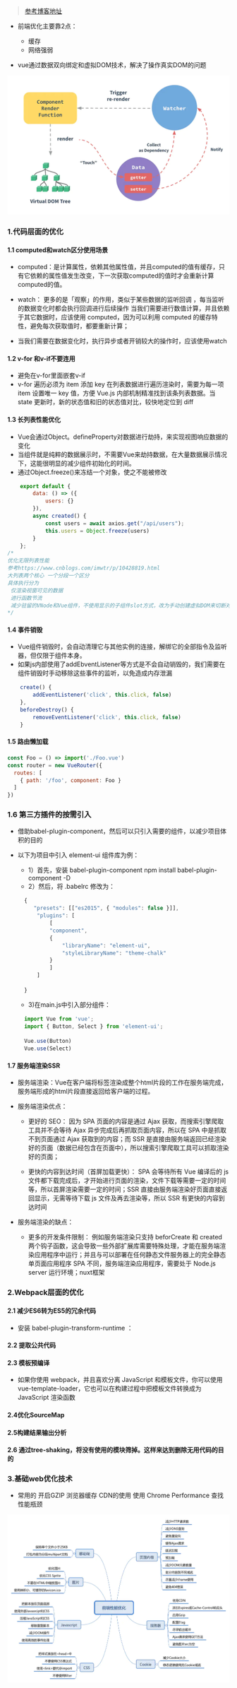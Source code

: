 > [参考博客地址](https://juejin.im/post/6844904189999448071)
- 前端优化主要靠2点：
  - 缓存
  - 网络强弱

- vue通过数据双向绑定和虚拟DOM技术，解决了操作真实DOM的问题

![vue-dom](../img/vue-dom.png)

### 1.代码层面的优化

#### 1.1 computed和watch区分使用场景
- computed：是计算属性，依赖其他属性值，并且computed的值有缓存，只有它依赖的属性值发生改变，下一次获取computed的值时才会重新计算computed的值。

- watch： 更多的是「观察」的作用，类似于某些数据的监听回调 ，每当监听的数据变化时都会执行回调进行后续操作
当我们需要进行数值计算，并且依赖于其它数据时，应该使用 computed，因为可以利用 computed 的缓存特性，避免每次获取值时，都要重新计算；

- 当我们需要在数据变化时，执行异步或者开销较大的操作时，应该使用watch

#### 1.2 v-for 和v-if不要连用
- 避免在v-for里面嵌套v-if
- v-for 遍历必须为 item 添加 key 在列表数据进行遍历渲染时，需要为每一项 item 设置唯一 key 值，方便 Vue.js 内部机制精准找到该条列表数据。当 state 更新时，新的状态值和旧的状态值对比，较快地定位到 diff 

#### 1.3 长列表性能优化
- Vue会通过Object。defineProperty对数据进行劫持，来实现视图响应数据的变化
- 当组件就是纯粹的数据展示时，不需要Vue来劫持数据，在大量数据展示情况下，这能很明显的减少组件初始化的时间。
- 通过Object.freeze()来冻结一个对象，使之不能被修改

```js
    export default {
        data: () => ({
            users: {}
        }),
        async created() {
            const users = await axios.get("/api/users");
            this.users = Object.freeze(users)
        }
    };
/*
优化无限列表性能
参考https://www.cnblogs.com/imwtr/p/10428819.html
大列表两个核心 一个分段一个区分
具体执行分为
 仅渲染视窗可见的数据
 进行函数节流
 减少驻留的VNode和Vue组件，不使用显示的子组件slot方式，改为手动创建虚拟DOM来切断对象引用
*/
```

#### 1.4 事件销毁
- Vue组件销毁时，会自动清理它与其他实例的连接，解绑它的全部指令及监听器，但仅限于组件本身。
- 如果js内部使用了addEbventListener等方式是不会自动销毁的，我们需要在组件销毁时手动移除这些事件的监听，以免造成内存泄漏

```js
    create() {
        addEventListener('click', this.click, false)
    },
    beforeDestroy() {
        removeEventListener('click', this.click, false)
    }
```

#### 1.5 路由懒加载

```js
const Foo = () => import('./Foo.vue')
const router = new VueRouter({
  routes: [
    { path: '/foo', component: Foo }
  ]
})

```

### 1.6 第三方插件的按需引入
- 借助babel-plugin-component，然后可以只引入需要的组件，以减少项目体积的目的
- 以下为项目中引入 element-ui 组件库为例： 
  - 1）首先，安装 babel-plugin-component npm install babel-plugin-component -D 
  - 2）然后，将 .babelrc 修改为：

  ```js
    {
       "presets": [["es2015", { "modules": false }]],
        "plugins": [
            [
            "component",
            {
                "libraryName": "element-ui",
                "styleLibraryName": "theme-chalk"
            }
            ]
        ]

    }
  ```
  - 3)在main.js中引入部分组件：

  ```js
    import Vue from 'vue';
    import { Button, Select } from 'element-ui';

    Vue.use(Button)
    Vue.use(Select)
  ```

#### 1.7 服务端渲染SSR
- 服务端渲染：Vue在客户端将标签渲染成整个html片段的工作在服务端完成，服务端形成的html片段直接返回给客户端的过程。

- 服务端渲染优点：
  - 更好的 SEO： 因为 SPA 页面的内容是通过 Ajax 获取，而搜索引擎爬取工具并不会等待 Ajax 异步完成后再抓取页面内容，所以在 SPA 中是抓取不到页面通过 Ajax 获取到的内容；而 SSR 是直接由服务端返回已经渲染好的页面（数据已经包含在页面中），所以搜索引擎爬取工具可以抓取渲染好的页面；

  - 更快的内容到达时间（首屏加载更快）： SPA 会等待所有 Vue 编译后的 js 文件都下载完成后，才开始进行页面的渲染，文件下载等需要一定的时间等，所以首屏渲染需要一定的时间；SSR 直接由服务端渲染好页面直接返回显示，无需等待下载 js 文件及再去渲染等，所以 SSR 有更快的内容到达时间

- 服务端渲染的缺点：
  - 更多的开发条件限制： 例如服务端渲染只支持 beforCreate 和 created 两个钩子函数，这会导致一些外部扩展库需要特殊处理，才能在服务端渲染应用程序中运行；并且与可以部署在任何静态文件服务器上的完全静态单页面应用程序 SPA 不同，服务端渲染应用程序，需要处于 Node.js server 运行环境；nuxt框架


### 2.Webpack层面的优化

#### 2.1 减少ES6转为ES5的冗余代码

- 安装 babel-plugin-transform-runtime ：

#### 2.2 提取公共代码

#### 2.3 模板预编译
- 如果你使用 webpack，并且喜欢分离 JavaScript 和模板文件，你可以使用 vue-template-loader，它也可以在构建过程中把模板文件转换成为 JavaScript 渲染函数

#### 2.4优化SourceMap

#### 2.5构建结果输出分析

#### 2.6 通过tree-shaking，将没有使用的模块筛掉。这样来达到删除无用代码的目的

### 3.基础web优化技术
- 常用的 开启GZIP 浏览器缓存 CDN的使用 使用 Chrome Performance 查找性能瓶颈
  
![f2e](../img/f2e.png)